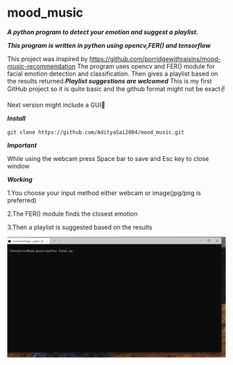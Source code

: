 # mood_music
***A python program to detect your emotion and suggest a playlist.***

***This program is written in python using opencv,FER() and tensorflow***

This project was inspired by https://github.com/porridgewithraisins/mood-music-recommendation 
The program uses opencv and FER() module for facial emotion detection and classification.
Then gives a playlist based on the results returned.***Playlist suggestions are welcomed***
This is my first GitHub project so it is quite basic and the github format might not be exact✌️

Next version might include a GUI🤞

***Install***

`git clone https://github.com/AdityaSai2004/mood_music.git`

***Important***

While using the webcam press Space bar to save and Esc key to close window

***Working***

1.You choose your input method either webcam or image(jpg/png is preferred)

2.The FER() module finds the closest emotion

3.Then a playlist is suggested based on the results

![GIF](Animation.gif)
